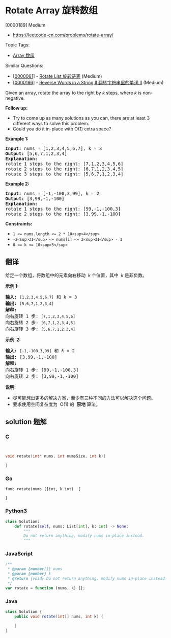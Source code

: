 # Rotate Array 旋转数组

[0000189] Medium

- https://leetcode-cn.com/problems/rotate-array/

Topic Tags:

- [Array 数组](https://leetcode-cn.com/tag/array/)

Similar Questions:

- [[0000061](https://leetcode-cn.com/problems/rotate-list/)] - [Rotate List 旋转链表](./0000061.rotate-list.md) (Medium)
- [[0000186](https://leetcode-cn.com/problems/reverse-words-in-a-string-ii/)] - [Reverse Words in a String II 翻转字符串里的单词 II](./0000186.reverse-words-in-a-string-ii.md) (Medium)

Given an array, rotate the array to the right by _k_ steps, where *k* is non-negative.

**Follow up:**

- Try to come up as many solutions as you can, there are at least 3 different ways to solve this problem.
- Could you do it in-place with O(1) extra space?

**Example 1:**

<pre><strong>Input:</strong> nums = [1,2,3,4,5,6,7], k = 3
<strong>Output:</strong> [5,6,7,1,2,3,4]
<strong>Explanation:</strong>
rotate 1 steps to the right: [7,1,2,3,4,5,6]
rotate 2 steps to the right: [6,7,1,2,3,4,5]
rotate 3 steps to the right: [5,6,7,1,2,3,4]
</pre>

**Example 2:**

<pre><strong>Input:</strong> nums = [-1,-100,3,99], k = 2
<strong>Output:</strong> [3,99,-1,-100]
<strong>Explanation:</strong> 
rotate 1 steps to the right: [99,-1,-100,3]
rotate 2 steps to the right: [3,99,-1,-100]
</pre>

**Constraints:**

- `1 <= nums.length <= 2 * 10<sup>4</sup>`
- `-2<sup>31</sup> <= nums[i] <= 2<sup>31</sup> - 1`
- `0 <= k <= 10<sup>5</sup>`

## 翻译

给定一个数组，将数组中的元素向右移动  *k* 个位置，其中  *k* 是非负数。

**示例 1:**

<pre><strong>输入:</strong> <code>[1,2,3,4,5,6,7]</code> 和 <em>k</em> = 3
<strong>输出:</strong> <code>[5,6,7,1,2,3,4]</code>
<strong>解释:</strong>
向右旋转 1 步: <code>[7,1,2,3,4,5,6]</code>
向右旋转 2 步: <code>[6,7,1,2,3,4,5]
</code>向右旋转 3 步: <code>[5,6,7,1,2,3,4]</code>
</pre>

**示例  2:**

<pre><strong>输入:</strong> <code>[-1,-100,3,99]</code> 和 <em>k</em> = 2
<strong>输出:</strong> [3,99,-1,-100]
<strong>解释:</strong> 
向右旋转 1 步: [99,-1,-100,3]
向右旋转 2 步: [3,99,-1,-100]</pre>

**说明:**

- 尽可能想出更多的解决方案，至少有三种不同的方法可以解决这个问题。
- 要求使用空间复杂度为  O(1) 的  **原地** 算法。

## solution 题解

### C

```c


void rotate(int* nums, int numsSize, int k){

}
```

### Go

```golang
func rotate(nums []int, k int)  {

}
```

### Python3

```python
class Solution:
    def rotate(self, nums: List[int], k: int) -> None:
        """
        Do not return anything, modify nums in-place instead.
        """
```

### JavaScript

```javascript
/**
 * @param {number[]} nums
 * @param {number} k
 * @return {void} Do not return anything, modify nums in-place instead.
 */
var rotate = function (nums, k) {};
```

### Java

```java
class Solution {
    public void rotate(int[] nums, int k) {

    }
}
```
